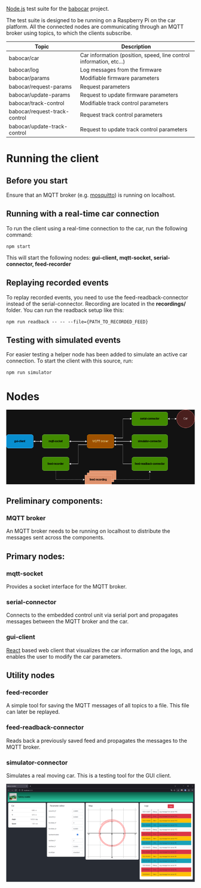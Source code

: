 [Node.js](https://nodejs.org/en) test suite for the [babocar](https://github.com/somaveszelovszki/babocar) project.

The test suite is designed to be running on a Raspberry Pi on the car platform.
All the connected nodes are communicating through an MQTT broker using topics, to which the clients subscribe.

| Topic                         | Description                                                         |
| ----------------------------- | ------------------------------------------------------------------- |
| babocar/car                   | Car information (position, speed, line control information, etc...) |
| babocar/log                   | Log messages from the firmware                                      |
| babocar/params                | Modifiable firmware parameters                                      |
| babocar/request-params        | Request parameters                                                  |
| babocar/update-params         | Request to update firmware parameters                               |
| babocar/track-control         | Modifiable track control parameters                                 |
| babocar/request-track-control | Request track control parameters                                    |
| babocar/update-track-control  | Request to update track control parameters                          |

# Running the client

## Before you start

Ensure that an MQTT broker (e.g. [mosquitto](https://mosquitto.org)) is running on localhost.

## Running with a real-time car connection

To run the client using a real-time connection to the car, run the following command:

```
npm start
```

This will start the following nodes: **gui-client, mqtt-socket, serial-connector, feed-recorder**

## Replaying recorded events

To replay recorded events, you need to use the feed-readback-connector instead of the serial-connector.
Recording are located in the **recordings/** folder.
You can run the readback setup like this:

```
npm run readback -- -- --file={PATH_TO_RECORDED_FEED}
```

## Testing with simulated events

For easier testing a helper node has been added to simulate an active car connection. To start the client with this source, run:

```
npm run simulator
```

# Nodes

<img src="docs/architecture.drawio.png" width="600">

## Preliminary components:

### MQTT broker

An MQTT broker needs to be running on localhost to distribute the messages sent across the components.

## Primary nodes:

### mqtt-socket

Provides a socket interface for the MQTT broker.

### serial-connector

Connects to the embedded control unit via serial port and propagates messages between the MQTT broker and the car.

### gui-client

[React](https://react.dev) based web client that visualizes the car information and the logs, and enables the user to modify the car parameters.

## Utility nodes

### feed-recorder

A simple tool for saving the MQTT messages of all topics to a file. This file can later be replayed.

### feed-readback-connector

Reads back a previously saved feed and propagates the messages to the MQTT broker.

### simulator-connector

Simulates a real moving car. This is a testing tool for the GUI client.

<img src="docs/gui_screenshot.png" width="600">
